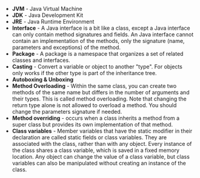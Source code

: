 * **JVM** - Java Virtual Machine
* **JDK** - Java Development Kit
* **JRE** - Java Runtime Environment
* **Interface** - A Java interface is a bit like a class, except a Java interface can only contain method signatures and fields. An Java interface cannot contain an implementation of the methods, only the signature (name, parameters and exceptions) of the method. 
* **Package** - A package is a namespace that organizes a set of related classes and interfaces.
* **Casting** - Convert a variable or object to another "type". For objects only works if the other type is part of the inheritance tree.
* **Autoboxing & Unboxing**
* **Method Overloading** - Within the same class, you can create two methods of the same name but differs in the number of arguments and their types. This is called method overloading. Note that changing the return type alone is not allowed to overload a method. You should change the parameters signature if needed.
* **Method overriding** - occurs when a class inherits a method from a super class but provides its own implementation of that method. 
* **Class variables** - Member variables that have the static modifier in their declaration are called static
fields or class variables. They are associated with the class, rather than with any object. Every instance of the class shares a class variable, which is saved in a fixed memory location. Any object can change the value of a class variable, but class variables can also be manipulated without creating an instance of the class.
